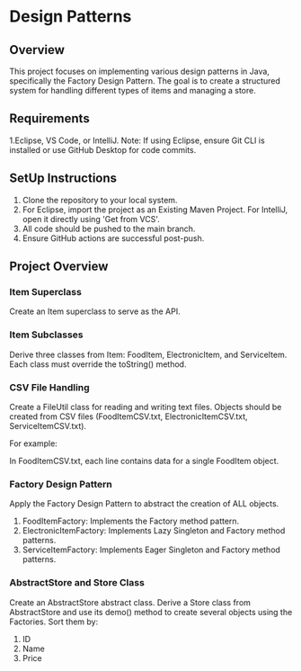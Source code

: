 # Design Patterns

## Overview
This project focuses on implementing various design patterns in Java, specifically the Factory Design Pattern. The goal is to create a structured system for handling different types of items and managing a store.

## Requirements
1.Eclipse, VS Code, or IntelliJ.
Note: If using Eclipse, ensure Git CLI is installed or use GitHub Desktop for code commits.

## SetUp Instructions
1. Clone the repository to your local system.
2. For Eclipse, import the project as an Existing Maven Project. For IntelliJ, open it directly using 'Get from VCS'.
3. All code should be pushed to the main branch.
4. Ensure GitHub actions are successful post-push.


## Project Overview

### Item Superclass
Create an Item superclass to serve as the API.

### Item Subclasses
Derive three classes from Item: FoodItem, ElectronicItem, and ServiceItem. Each class must override the toString() method.

### CSV File Handling
Create a FileUtil class for reading and writing text files. Objects should be created from CSV files (FoodItemCSV.txt, ElectronicItemCSV.txt, ServiceItemCSV.txt).

For example:

In FoodItemCSV.txt, each line contains data for a single FoodItem object.

### Factory Design Pattern
Apply the Factory Design Pattern to abstract the creation of ALL objects.

1. FoodItemFactory: Implements the Factory method pattern.
2. ElectronicItemFactory: Implements Lazy Singleton and Factory method patterns.
3. ServiceItemFactory: Implements Eager Singleton and Factory method patterns.

### AbstractStore and Store Class
Create an AbstractStore abstract class.
Derive a Store class from AbstractStore and use its demo() method to create several objects using the Factories. Sort them by:
1. ID
2. Name
3. Price